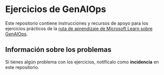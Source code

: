 # Ejercicios de GenAIOps

Este repositorio contiene instrucciones y recursos de apoyo para los ejercicios prácticos de la [ruta de aprendizaje de Microsoft Learn sobre GenAIOps](https://learn.microsoft.com/en-us/training/paths/create-custom-copilots-ai-studio/).

## Información sobre los problemas

Si tienes algún problema con los ejercicios, notifícalo como **incidencia** en este repositorio.
